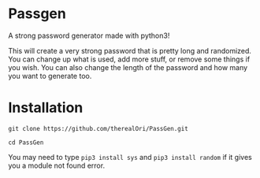 # Passgen
A strong password generator made with python3!


This will create a very strong password that is pretty long and randomized.
You can change up what is used, add more stuff, or remove some things if you wish. You can also change the length of the password and how many you want to generate too.
#

# Installation

`git clone https://github.com/therealOri/PassGen.git`

`cd PassGen`

You may need to type `pip3 install sys` and `pip3 install random` if it gives you a module not found error.
